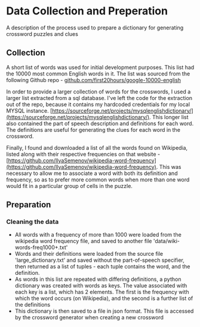 # Data Collection and Preperation
A description of the process used to prepare a dictionary for generating crossword puzzles and clues

## Collection

A short list of words was used for initial development purposes. This list had the 10000 most common English words in it. The list was sourced from the following Github repo -
[github.com/first20hours/google-10000-english](github.com/first20hours/google-10000-english)

In order to provide a larger collection of words for the crosswords, I used a larger list extracted from a sql database. I've left the code for the extraction out of the repo, because it contains
my hardcoded credentials for my local MYSQL instance.
[https://sourceforge.net/projects/mysqlenglishdictionary/](https://sourceforge.net/projects/mysqlenglishdictionary/). This longer list also contained the part of speech description and definitions for each word. The definitions are useful for generating the clues for each word in the crossword.

Finally, I found and downloaded a list of all the words found on Wikipedia, listed along with their respective frequencies on that website -
[https://github.com/IlyaSemenov/wikipedia-word-frequency](https://github.com/IlyaSemenov/wikipedia-word-frequency). This was necessary to allow me to associate a word with both its definition and frequency, so as to prefer more common words when more than one word would fit in a particular group of cells in the puzzle.

## Preparation

### Cleaning the data
- All words with a frequency of more than 1000 were loaded from the wikipedia word frequency file, and saved to another file 'data/wiki-words-freq1000+.txt'
- Words and their definitions were loaded from the source file 'large_dictionary.txt' and saved without the part-of-speech specifier, then returned as a list of tuples - each tuple contains the word, and the definition.
- As words in this list are repeated with differing definitions, a python dictionary was created with words as keys. The value associated with each key is a list, which has 2 elements. The first is the frequency with which the word occurs (on Wikipedia), and the second is a further list of the definitions
- This dictionary is then saved to a file in json format. This file is accessed by the crossword generator when creating a new crossword
